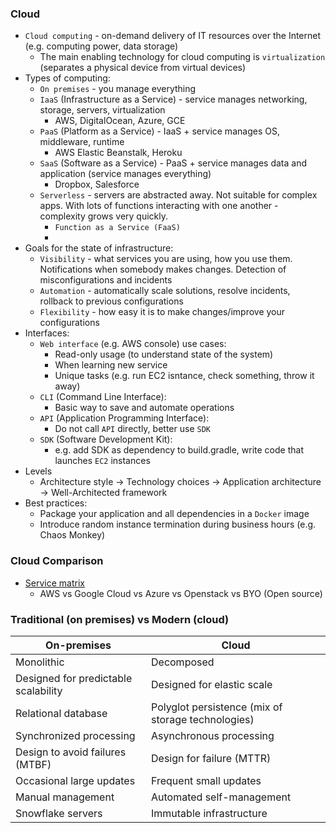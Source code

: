 ### Cloud
* `Cloud computing` - on-demand delivery of IT resources over the Internet (e.g. computing power, data storage)
    * The main enabling technology for cloud computing is `virtualization` (separates a physical device from virtual devices)
* Types of computing:
    * `On premises` - you manage everything
    * `IaaS` (Infrastructure as a Service) - service manages networking, storage, servers, virtualization
        * AWS, DigitalOcean, Azure, GCE
    * `PaaS` (Platform as a Service) - IaaS + service manages OS, middleware, runtime
        * AWS Elastic Beanstalk, Heroku
    * `SaaS` (Software as a Service) - PaaS + service manages data and application (service manages everything)
        * Dropbox, Salesforce
    * `Serverless` - servers are abstracted away. Not suitable for complex apps. With lots of functions interacting with one another - complexity grows very quickly.
        * `Function as a Service (FaaS)`
        *
* Goals for the state of infrastructure:
    * `Visibility` - what services you are using, how you use them. Notifications when somebody makes changes. Detection of misconfigurations and incidents
    * `Automation` - automatically scale solutions, resolve incidents, rollback to previous configurations
    * `Flexibility` - how easy it is to make changes/improve your configurations
* Interfaces:
    * `Web interface` (e.g. AWS console) use cases:
        * Read-only usage (to understand state of the system)
        * When learning new service
        * Unique tasks (e.g. run EC2 isntance, check something, throw it away)
    * `CLI` (Command Line Interface):
        * Basic way to save and automate operations 
    * `API` (Application Programming Interface):
        * Do not call `API` directly, better use `SDK` 
    * `SDK` (Software Development Kit):
        * e.g. add SDK as dependency to build.gradle, write code that launches `EC2` instances
* Levels
    * Architecture style -> Technology choices -> Application architecture -> Well-Architected framework
* Best practices:
    * Package your application and all dependencies in a `Docker` image
    * Introduce random instance termination during business hours (e.g. Chaos Monkey)
    
### Cloud Comparison
* [Service matrix](https://github.com/open-guides/og-aws#service-matrix)
    * AWS vs Google Cloud vs Azure vs Openstack vs BYO (Open source)

### Traditional (on premises) vs Modern (cloud)
| On-premises                          | Cloud                                              |
|--------------------------------------|----------------------------------------------------|
| Monolithic                           | Decomposed                                         |
| Designed for predictable scalability | Designed for elastic scale                         |
| Relational database                  | Polyglot persistence (mix of storage technologies) |
| Synchronized processing              | Asynchronous processing                            |
| Design to avoid failures (MTBF)      | Design for failure (MTTR)                          |
| Occasional large updates             | Frequent small updates                             |
| Manual management                    | Automated self-management                          |
| Snowflake servers                    | Immutable infrastructure                           |

